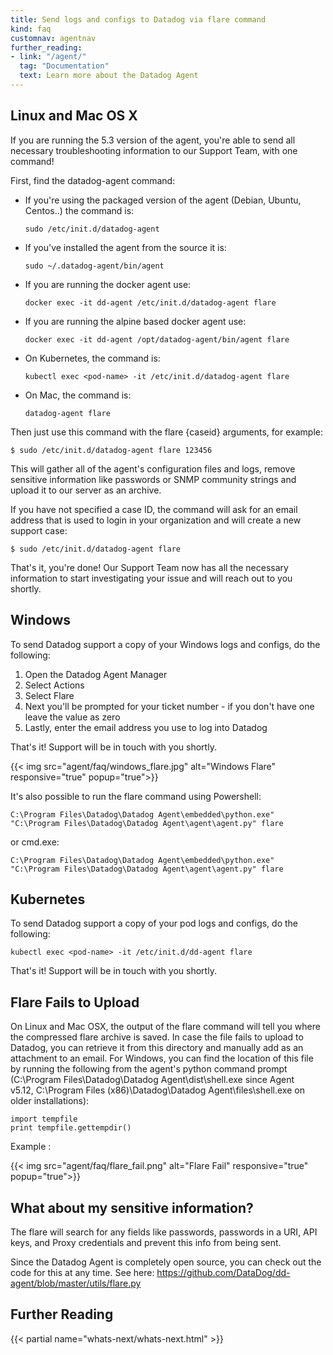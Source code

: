 ```yaml
---
title: Send logs and configs to Datadog via flare command
kind: faq
customnav: agentnav
further_reading:
- link: "/agent/"
  tag: "Documentation"
  text: Learn more about the Datadog Agent
---
```


## Linux and Mac OS X

If you are running the 5.3 version of the agent, you're able to send all necessary troubleshooting information to our Support Team, with one command!

First, find the datadog-agent command:

* If you're using the packaged version of the agent (Debian, Ubuntu, Centos..) the command is: 
    ```
    sudo /etc/init.d/datadog-agent
    ```
* If you've installed the agent from the source it is: 
    ```
    sudo ~/.datadog-agent/bin/agent
    ```
* If you are running the docker agent use:
    ```
    docker exec -it dd-agent /etc/init.d/datadog-agent flare
    ```
* If you are running the alpine based docker agent use:
    ```
    docker exec -it dd-agent /opt/datadog-agent/bin/agent flare
    ```
* On Kubernetes, the command is: 
    ```
    kubectl exec <pod-name> -it /etc/init.d/datadog-agent flare
    ```
* On Mac, the command is:
    ```
    datadog-agent flare
    ```

Then just use this command with the flare {caseid} arguments, for example:
```
$ sudo /etc/init.d/datadog-agent flare 123456
```

This will gather all of the agent's configuration files and logs, remove sensitive information like passwords or SNMP community strings and upload it to our server as an archive.

If you have not specified a case ID, the command will ask for an email address that is used to login in your organization and will create a new support case: 
```
$ sudo /etc/init.d/datadog-agent flare
```

That's it, you're done! Our Support Team now has all the necessary information to start investigating your issue and will reach out to you shortly.

## Windows

To send Datadog support a copy of your Windows logs and configs, do the following:

1. Open the Datadog Agent Manager
2. Select Actions
3. Select Flare
4. Next you'll be prompted for your ticket number - if you don't have one leave the value as zero
5. Lastly, enter the email address you use to log into Datadog

That's it! Support will be in touch with you shortly.

{{< img src="agent/faq/windows_flare.jpg" alt="Windows Flare" responsive="true" popup="true">}}

It's also possible to run the flare command using Powershell:

```
C:\Program Files\Datadog\Datadog Agent\embedded\python.exe" "C:\Program Files\Datadog\Datadog Agent\agent\agent.py" flare
```
or cmd.exe:
```
C:\Program Files\Datadog\Datadog Agent\embedded\python.exe" "C:\Program Files\Datadog\Datadog Agent\agent\agent.py" flare
```

## Kubernetes

To send Datadog support a copy of your pod logs and configs, do the following:
```
kubectl exec <pod-name> -it /etc/init.d/dd-agent flare
```

That's it! Support will be in touch with you shortly. 

## Flare Fails to Upload

On Linux and Mac OSX, the output of the flare command will tell you where the compressed flare archive is saved. In case the file fails to upload to Datadog, you can retrieve it from this directory and manually add as an attachment to an email. For Windows, you can find the location of this file by running the following from the agent's python command prompt (C:\Program Files\Datadog\Datadog Agent\dist\shell.exe since Agent v5.12, C:\Program Files (x86)\Datadog\Datadog Agent\files\shell.exe on older installations):

```
import tempfile
print tempfile.gettempdir()
```

Example : 

{{< img src="agent/faq/flare_fail.png" alt="Flare Fail" responsive="true" popup="true">}}


## What about my sensitive information? 

The flare will search for any fields like passwords, passwords in a URI, API keys, and Proxy credentials and prevent this info from being sent. 

Since the Datadog Agent is completely open source, you can check out the code for this at any time. See here: https://github.com/DataDog/dd-agent/blob/master/utils/flare.py

## Further Reading

{{< partial name="whats-next/whats-next.html" >}}